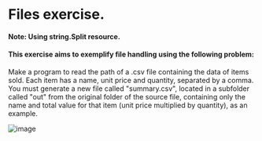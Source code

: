# Files exercise. 

#### Note: Using string.Split resource.

#### This exercise aims to exemplify file handling using the following problem:
Make a program to read the path of a .csv file containing the data of items sold. Each item has a name, unit price and quantity, separated by a comma. You must generate a new file called "summary.csv", located in a subfolder called "out" from the original folder of the source file, containing only the name and total value for that item (unit price multiplied by quantity), as an example.

![image](https://user-images.githubusercontent.com/96549725/147891270-df52d89e-acd6-4b45-94f3-079efc6d2496.png)
